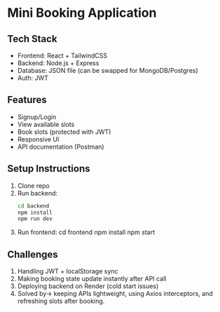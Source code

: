 # Mini Booking Application

## Tech Stack
- Frontend: React + TailwindCSS
- Backend: Node.js + Express
- Database: JSON file (can be swapped for MongoDB/Postgres)
- Auth: JWT

## Features
- Signup/Login
- View available slots
- Book slots (protected with JWT)
- Responsive UI
- API documentation (Postman)

## Setup Instructions
1. Clone repo
2. Run backend:
   ```bash
   cd backend
   npm install
   npm run dev
3. Run frontend:
   cd frontend
   npm install
   npm start

## Challenges
1. Handling JWT + localStorage sync
2. Making booking state update instantly after API call
3. Deploying backend on Render (cold start issues)
4. Solved by-> keeping APIs lightweight, using Axios interceptors, and refreshing slots after booking.
